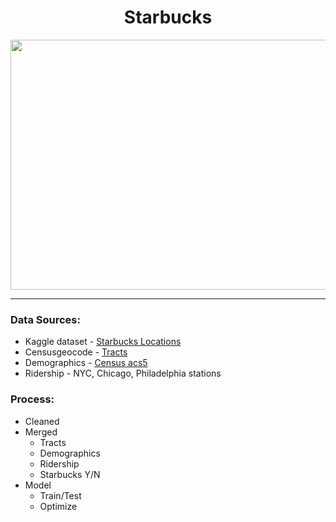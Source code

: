 # <div align="center">Starbucks
<p align="center"> 
  <img width="600" height="400" src="https://www.nj.com/resizer/K9MVlUwBCrQwu9vlKPCmw4l77LE=/450x0/smart/arc-anglerfish-arc2-prod-advancelocal.s3.amazonaws.com/public/GYIQTDR4FBGDFMLHHYHA3XP43I.JPG">
</p>

---

### Data Sources:  
- Kaggle dataset - [Starbucks Locations](https://www.kaggle.com/starbucks/store-locations) 
- Censusgeocode - [Tracts](https://pypi.org/project/censusgeocode/)
- Demographics - [Census acs5](https://pypi.org/project/census/)
- Ridership - NYC, Chicago, Philadelphia stations  

### Process:  
- Cleaned 
- Merged 
  - Tracts
  - Demographics
  - Ridership
  - Starbucks Y/N 
- Model
  - Train/Test
  - Optimize
